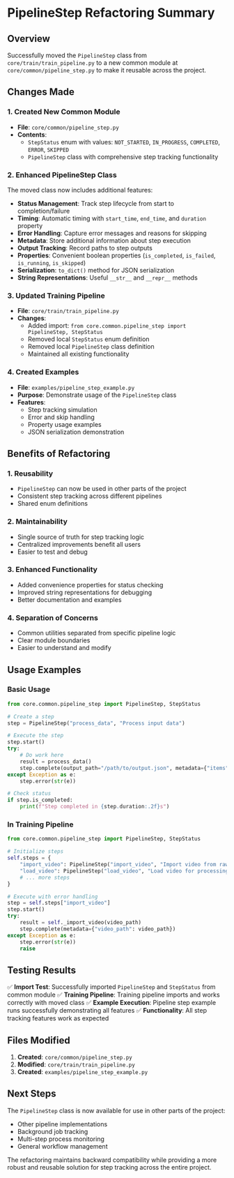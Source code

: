 # PipelineStep Refactoring Summary

## Overview
Successfully moved the `PipelineStep` class from `core/train/train_pipeline.py` to a new common module at `core/common/pipeline_step.py` to make it reusable across the project.

## Changes Made

### 1. Created New Common Module
- **File**: `core/common/pipeline_step.py`
- **Contents**: 
  - `StepStatus` enum with values: `NOT_STARTED`, `IN_PROGRESS`, `COMPLETED`, `ERROR`, `SKIPPED`
  - `PipelineStep` class with comprehensive step tracking functionality

### 2. Enhanced PipelineStep Class
The moved class now includes additional features:
- **Status Management**: Track step lifecycle from start to completion/failure
- **Timing**: Automatic timing with `start_time`, `end_time`, and `duration` property
- **Error Handling**: Capture error messages and reasons for skipping
- **Metadata**: Store additional information about step execution
- **Output Tracking**: Record paths to step outputs
- **Properties**: Convenient boolean properties (`is_completed`, `is_failed`, `is_running`, `is_skipped`)
- **Serialization**: `to_dict()` method for JSON serialization
- **String Representations**: Useful `__str__` and `__repr__` methods

### 3. Updated Training Pipeline
- **File**: `core/train/train_pipeline.py`
- **Changes**:
  - Added import: `from core.common.pipeline_step import PipelineStep, StepStatus`
  - Removed local `StepStatus` enum definition
  - Removed local `PipelineStep` class definition
  - Maintained all existing functionality

### 4. Created Examples
- **File**: `examples/pipeline_step_example.py`
- **Purpose**: Demonstrate usage of the `PipelineStep` class
- **Features**:
  - Step tracking simulation
  - Error and skip handling
  - Property usage examples
  - JSON serialization demonstration

## Benefits of Refactoring

### 1. Reusability
- `PipelineStep` can now be used in other parts of the project
- Consistent step tracking across different pipelines
- Shared enum definitions

### 2. Maintainability
- Single source of truth for step tracking logic
- Centralized improvements benefit all users
- Easier to test and debug

### 3. Enhanced Functionality
- Added convenience properties for status checking
- Improved string representations for debugging
- Better documentation and examples

### 4. Separation of Concerns
- Common utilities separated from specific pipeline logic
- Clear module boundaries
- Easier to understand and modify

## Usage Examples

### Basic Usage
```python
from core.common.pipeline_step import PipelineStep, StepStatus

# Create a step
step = PipelineStep("process_data", "Process input data")

# Execute the step
step.start()
try:
    # Do work here
    result = process_data()
    step.complete(output_path="/path/to/output.json", metadata={"items": 100})
except Exception as e:
    step.error(str(e))

# Check status
if step.is_completed:
    print(f"Step completed in {step.duration:.2f}s")
```

### In Training Pipeline
```python
from core.common.pipeline_step import PipelineStep, StepStatus

# Initialize steps
self.steps = {
    "import_video": PipelineStep("import_video", "Import video from raw storage"),
    "load_video": PipelineStep("load_video", "Load video for processing"),
    # ... more steps
}

# Execute with error handling
step = self.steps["import_video"]
step.start()
try:
    result = self._import_video(video_path)
    step.complete(metadata={"video_path": video_path})
except Exception as e:
    step.error(str(e))
    raise
```

## Testing Results

✅ **Import Test**: Successfully imported `PipelineStep` and `StepStatus` from common module
✅ **Training Pipeline**: Training pipeline imports and works correctly with moved class
✅ **Example Execution**: Pipeline step example runs successfully demonstrating all features
✅ **Functionality**: All step tracking features work as expected

## Files Modified

1. **Created**: `core/common/pipeline_step.py`
2. **Modified**: `core/train/train_pipeline.py`
3. **Created**: `examples/pipeline_step_example.py`

## Next Steps

The `PipelineStep` class is now available for use in other parts of the project:
- Other pipeline implementations
- Background job tracking
- Multi-step process monitoring
- General workflow management

The refactoring maintains backward compatibility while providing a more robust and reusable solution for step tracking across the entire project.
